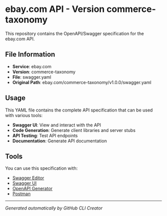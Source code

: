 # ebay.com API - Version commerce-taxonomy

This repository contains the OpenAPI/Swagger specification for the ebay.com API.

## File Information

- **Service**: ebay.com
- **Version**: commerce-taxonomy
- **File**: swagger.yaml
- **Original Path**: ebay.com/commerce-taxonomy/v1.0.0/swagger.yaml

## Usage

This YAML file contains the complete API specification that can be used with various tools:

- **Swagger UI**: View and interact with the API
- **Code Generation**: Generate client libraries and server stubs
- **API Testing**: Test API endpoints
- **Documentation**: Generate API documentation

## Tools

You can use this specification with:

- [Swagger Editor](https://editor.swagger.io/)
- [Swagger UI](https://swagger.io/tools/swagger-ui/)
- [OpenAPI Generator](https://openapi-generator.tech/)
- [Postman](https://www.postman.com/)

---

*Generated automatically by GitHub CLI Creator*
